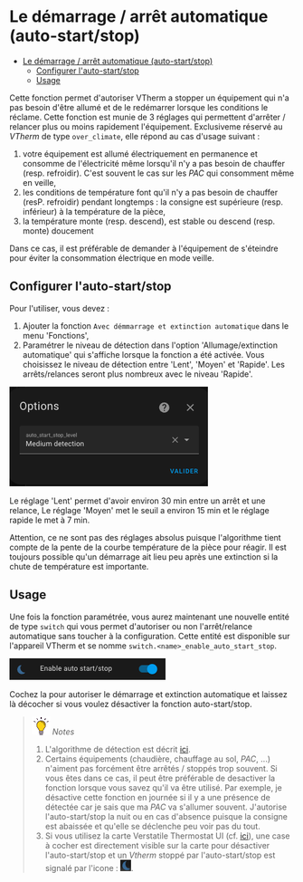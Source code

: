 # Le démarrage / arrêt automatique (auto-start/stop)

- [Le démarrage / arrêt automatique (auto-start/stop)](#le-démarrage--arrêt-automatique-auto-startstop)
  - [Configurer l'auto-start/stop](#configurer-lauto-startstop)
  - [Usage](#usage)

Cette fonction permet d'autoriser VTherm a stopper un équipement qui n'a pas besoin d'être allumé et de le redémarrer lorsque les conditions le réclame. Cette fonction est munie de 3 réglages qui permettent d'arrêter / relancer plus ou moins rapidement l'équipement.
Exclusiveme réservé au _VTherm_ de type `over_climate`, elle répond au cas d'usage suivant :
1. votre équipement est allumé électriquement en permanence et consomme de l'électricité même lorsqu'il n'y a pas besoin de chauffer (resp. refroidir). C'est souvent le cas sur les _PAC_ qui consomment même en veille,
2. les conditions de température font qu'il n'y a pas besoin de chauffer (resP. refroidir) pendant longtemps : la consigne est supérieure (resp. inférieur) à la température de la pièce,
3. la température monte (resp. descend), est stable ou descend (resp. monte) doucement

Dans ce cas, il est préférable de demander à l'équipement de s'éteindre pour éviter la consommation électrique en mode veille.

## Configurer l'auto-start/stop


Pour l'utiliser, vous devez :
1. Ajouter la fonction `Avec démmarrage et extinction automatique` dans le menu 'Fonctions',
2. Paramétrer le niveau de détection dans l'option 'Allumage/extinction automatique' qui s'affiche lorsque la fonction a été activée. Vous choisissez le niveau de détection entre 'Lent', 'Moyen' et 'Rapide'. Les arrêts/relances seront plus nombreux avec le niveau 'Rapide'.

![image](images/config-auto-start-stop.png)

Le réglage 'Lent' permet d'avoir environ 30 min entre un arrêt et une relance,
Le réglage 'Moyen' met le seuil a environ 15 min et le réglage rapide le met à 7 min.

Attention, ce ne sont pas des réglages absolus puisque l'algorithme tient compte de la pente de la courbe température de la pièce pour réagir. Il est toujours possible qu'un démarrage ait lieu peu après une extinction si la chute de température est importante.

## Usage

Une fois la fonction paramétrée, vous aurez maintenant une nouvelle entité de type `switch` qui vous permet d'autoriser ou non l'arrêt/relance automatique sans toucher à la configuration. Cette entité est disponible sur l'appareil VTherm et se nomme `switch.<name>_enable_auto_start_stop`.

![image](images/enable-auto-start-stop-entity.png)

Cochez la pour autoriser le démarrage et extinction automatique et laissez là décocher si vous voulez désactiver la fonction auto-start/stop.


> ![Astuce](images/tips.png) _*Notes*_
> 1. L'algorithme de détection est décrit [ici](algorithms.md#lalgorithme-de-la-fonction-dauto-startstop).
> 2. Certains équipements (chaudière, chauffage au sol, _PAC_, ...) n'aiment pas forcément être arrêtés / stoppés trop souvent. Si vous êtes dans ce cas, il peut être préférable de desactiver la fonction lorsque vous savez qu'il va être utilisé. Par exemple, je désactive cette fonction en journée si il y a une présence de détectée car je sais que ma _PAC_ va s'allumer souvent. J'autorise l'auto-start/stop la nuit ou en cas d'absence puisque la consigne est abaissée et qu'elle se déclenche peu voir pas du tout.
> 3. Si vous utilisez la carte Verstatile Thermostat UI (cf. [ici](additions.md#bien-mieux-avec-le-versatile-thermostat-ui-card)), une case à cocher est directement visible sur la carte pour désactiver l'auto-start/stop et un _Vtherm_ stoppé par l'auto-start/stop est signalé par l'icone : ![auto-start/stop icone](images/auto-start-stop-icon.png).
